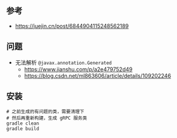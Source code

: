 ## 参考

- https://juejin.cn/post/6844904115248562189

## 问题

- 无法解析 `@javax.annotation.Generated`
    - https://www.jianshu.com/p/a2e479752d49
    - https://blog.csdn.net/ml863606/article/details/109202246

## 安装

```shell
# 之前生成的有问题的类，需要清理下
# 然后再重新构建，生成 gRPC 服务类
gradle clean
gradle build
```